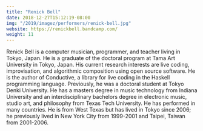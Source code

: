 ```yaml
---
title: "Renick Bell"
date: 2018-12-27T15:12:19-08:00
img: "/2019/imagez/performers/renick-bell.jpg"
website: https://renickbell.bandcamp.com/
weight: 11
---
```

Renick Bell is a computer musician, programmer, and teacher living in Tokyo, Japan. He is a graduate of the doctoral program at Tama Art University in Tokyo, Japan. His current research interests are live coding, improvisation, and algorithmic composition using open source software. He is the author of Conductive, a library for live coding in the Haskell programming language. Previously, he was a doctoral student at Tokyo Denki University. He has a masters degree in music technology from Indiana University and an interdisciplinary bachelors degree in electronic music, studio art, and philosophy from Texas Tech University. He has performed in many countries. He is from West Texas but has lived in Tokyo since 2006; he previously lived in New York City from 1999-2001 and Taipei, Taiwan from 2001-2006.
